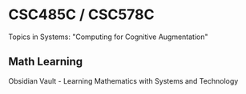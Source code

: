 # CSC485C / CSC578C

Topics in Systems: "Computing for Cognitive Augmentation"

## Math Learning

Obsidian Vault - Learning Mathematics with Systems and Technology

